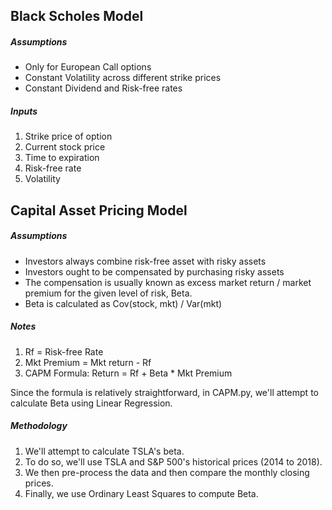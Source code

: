 ## Black Scholes Model

##### Assumptions

* Only for European Call options
* Constant Volatility across different strike prices
* Constant Dividend and Risk-free rates

##### Inputs

1.  Strike price of option
2.  Current stock price
3.  Time to expiration
4.  Risk-free rate
5.  Volatility

## Capital Asset Pricing Model

##### Assumptions

* Investors always combine risk-free asset with risky assets
* Investors ought to be compensated by purchasing risky assets
* The compensation is usually known as excess market return / market premium for the given level of risk, Beta.
* Beta is calculated as Cov(stock, mkt) / Var(mkt)

##### Notes

1.  Rf = Risk-free Rate
2.  Mkt Premium = Mkt return - Rf
3.  CAPM Formula: Return = Rf + Beta \* Mkt Premium

Since the formula is relatively straightforward, in CAPM.py, we'll attempt to calculate Beta using Linear Regression.

##### Methodology

1.  We'll attempt to calculate TSLA's beta.
2.  To do so, we'll use TSLA and S&P 500's historical prices (2014 to 2018).
3.  We then pre-process the data and then compare the monthly closing prices.
4.  Finally, we use Ordinary Least Squares to compute Beta.
